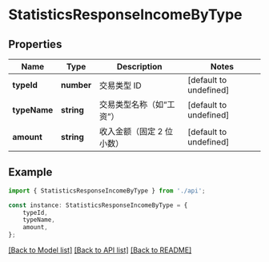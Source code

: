 # StatisticsResponseIncomeByType


## Properties

Name | Type | Description | Notes
------------ | ------------- | ------------- | -------------
**typeId** | **number** | 交易类型 ID | [default to undefined]
**typeName** | **string** | 交易类型名称（如“工资”） | [default to undefined]
**amount** | **string** | 收入金额（固定 2 位小数） | [default to undefined]

## Example

```typescript
import { StatisticsResponseIncomeByType } from './api';

const instance: StatisticsResponseIncomeByType = {
    typeId,
    typeName,
    amount,
};
```

[[Back to Model list]](../README.md#documentation-for-models) [[Back to API list]](../README.md#documentation-for-api-endpoints) [[Back to README]](../README.md)
